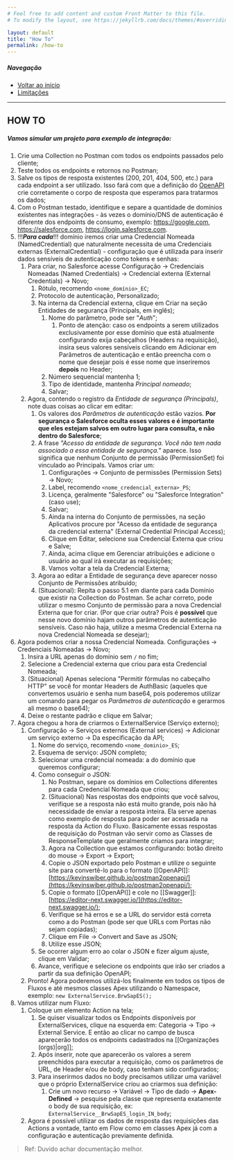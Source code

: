 ```yaml
---
# Feel free to add content and custom Front Matter to this file.
# To modify the layout, see https://jekyllrb.com/docs/themes/#overriding-theme-defaults

layout: default
title: "How To"
permalink: /how-to
---
```


##### Navegação

- [Voltar ao início](./)
- [Limitações](./limitacoes)

---

## HOW TO

##### Vamos simular um projeto para exemplo de integração:
1. Crie uma Collection no Postman com todos os endpoints passados pelo cliente;
2. Teste todos os endpoints e retornos no Postman;
3. Salve os tipos de resposta existentes (200, 201, 404, 500, etc.) para cada endpoint a ser utilizado. Isso fará com que a definição do [OpenAPI](https://help.salesforce.com/s/articleView?id=sf.external_services_examples_openapi_3_0.htm&type=5) crie corretamente o corpo de resposta que esperamos para tratarmos os dados;
4. Com o Postman testado, identifique e separe a quantidade de domínios existentes nas integrações - às vezes o domínio/DNS de autenticação é diferente dos endpoints de consumo, exemplo: https://google.com, https://salesforce.com, https://login.salesforce.com.
5. !!!***Para cada***!!! domínio iremos criar uma Credencial Nomeada (NamedCredential) que naturalmente necessita de uma Credenciais externas (ExternalCredential) - configuração que é utilizada para inserir dados sensíveis de autenticação como tokens e senhas:
	1. Para criar, no Salesforce acesse Configuração -> Credenciais Nomeadas (Named Credentials) -> Credencial externa (External Credentials) -> Novo;
		1. Rótulo, recomendo `<nome_domínio>_EC`;
		2. Protocolo de autenticação, Personalizado;
		3. Na interna da Credencial externa, clique em Criar na seção Entidades de segurança (Principals, em inglês);
			1. Nome do parâmetro, pode ser "*Auth*";
				1. Ponto de atenção: caso os endpoints a serem utilizados exclusivamente por esse domínio que está atualmente configurando exija cabeçalhos (Headers na requisição), insira seus valores sensíveis clicando em Adicionar em Parâmetros de autenticação e então preencha com o nome que desejar pois é esse nome que inseriremos **depois** no Header;
			2. Número sequencial mantenha 1;
			3. Tipo de identidade, mantenha *Principal nomeado*;
			4. Salvar;
	2. Agora, contendo o registro da *Entidade de segurança (Principals)*, note duas coisas ao clicar em editar:
		1. Os valores dos *Parâmetros de autenticação* estão vazios. **Por segurança o Salesforce oculta esses valores e é importante que eles estejam salvos em outro lugar para consulta, e não dentro do Salesforce**;
		2. A frase *"Acesso da entidade de segurança. Você não tem nada associado a essa entidade de segurança."* aparece. Isso significa que nenhum Conjunto de permissão (PermissionSet) foi vinculado ao Principals. Vamos criar um:
			1. Configurações -> Conjunto de permissões (Permission Sets) -> Novo;
			2. Label, recomendo `<nome_credencial_externa>_PS`;
			3. Licença, geralmente "Salesforce" ou "Salesforce Integration" (caso use);
			4. Salvar;
			5. Ainda na interna do Conjunto de permissões, na seção Aplicativos procure por "Acesso da entidade de segurança da credencial externa" (External Credential Principal Access);
			6. Clique em Editar, selecione sua Credencial Externa que criou e Salve;
			7. Ainda, acima clique em Gerenciar atribuições e adicione o usuário ao qual irá executar as requisições;
			8. Vamos voltar a tela da Credencial Externa;
		3. Agora ao editar a Entidade de segurança deve aparecer nosso Conjunto de Permissões atribuído;
		4. (Situacional): Repita o passo 5.1 em diante para cada Domínio que existir na Collection do Postman. Se achar correto, pode utilizar o mesmo Conjunto de permissão para a nova Credencial Externa que for criar. (Por que criar outra? Pois é **possível** que nesse novo domínio hajam outros parâmetros de autenticação sensíveis. Caso não haja, utilize a mesma Credencial Externa na nova Credencial Nomeada se desejar);
6. Agora podemos criar a nossa Credencial Nomeada. Configurações -> Credenciais Nomeadas -> Novo;
	1. Insira a URL apenas do domínio sem `/` no fim;
	2. Selecione a Credencial externa que criou para esta Credencial Nomeada;
	3. (Situacional) Apenas seleciona "Permitir fórmulas no cabeçalho HTTP" se você for montar Headers de AuthBasic (aqueles que convertemos usuário e senha num base64, pois poderemos utilizar um comando para pegar os *Parâmetros de autenticação* e gerarmos ali mesmo o base64);
	4. Deixe o restante padrão e clique em Salvar;
7. Agora chegou a hora de criarmos o ExternalService (Serviço externo);
	1. Configuração -> Serviços externos (External services) -> Adicionar um serviço externo -> Da especificação da API;
		1. Nome do serviço, recomendo `<nome_dominio>_ES`;
		2. Esquema de serviço: JSON completo;
		3. Selecionar uma credencial nomeada: a do domínio que queremos configurar;
		4. Como conseguir o JSON:
			1. No Postman, separe os domínios em Collections diferentes para cada Credencial Nomeada que criou;
			2. (Situacional) Nas respostas dos endpoints que você salvou, verifique se a resposta não está muito grande, pois não há necessidade de enviar a resposta inteira. Ela serve apenas como exemplo de resposta para poder ser acessada na resposta da Action do Fluxo. Basicamente essas respostas de requisição do Postman vão servir como as Classes de ResponseTemplate que geralmente criamos para integrar;
			3. Agora na Collection que estamos configurando: botão direito do mouse -> Export -> Export;
			4. Copie o JSON exportado pelo Postman e utilize o seguinte site para convertê-lo para o formato [[OpenAPI]]: [https://kevinswiber.github.io/postman2openapi/](https://kevinswiber.github.io/postman2openapi/);
			5. Copie o formato [[OpenAPI]] e cole no [[Swagger]]: [https://editor-next.swagger.io/](https://editor-next.swagger.io/);
			6. Verifique se há erros e se a URL do servidor está correta como a do Postman (pode ser que URLs com Portas não sejam copiadas);
			7. Clique em File -> Convert and Save as JSON;
			8. Utilize esse JSON;
		5. Se ocorrer algum erro ao colar o JSON e fizer algum ajuste, clique em Validar;
		6. Avance, verifique e selecione os endpoints que irão ser criados a partir da sua definição OpenAPI;
	2. Pronto! Agora poderemos utilizá-los finalmente em todos os tipos de Fluxos e até mesmos classes Apex utilizando o Namespace, exemplo: `new ExternalService.BrwSapES();`
8. Vamos utilizar num Fluxo:
	1. Coloque um elemento Action na tela;
		1. Se quiser visualizar todos os Endpoints disponíveis por ExternalServices, clique na esquerda em: Categoria -> Tipo -> External Service. E então ao clicar no campo de busca aparecerão todos os endpoints cadastrados na [[Organizações (orgs)|org]];
		2. Após inserir, note que aparecerão os valores a serem preenchidos para executar a requisição, como os parâmetros de URL, de Header e/ou de body, caso tenham sido configurados;
		3. Para inserirmos dados no body precisamos utilizar uma variável que o próprio ExternalService criou ao criarmos sua definição:
			1. Crie um novo recurso -> Variável -> Tipo de dado -> **Apex-Defined** -> pesquise pela classe que representa exatamente o body de sua requisição, ex: `ExternalService__BrwSapES_login_IN_body`;
	2. Agora é possível utilizar os dados de resposta das requisições das Actions a vontade, tanto em Flow como em classes Apex já com a configuração e autenticação previamente definida.

> Ref: Duvido achar documentação melhor.
